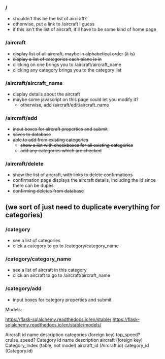 
### /

- shouldn't this be the list of aircraft?  
- otherwise, put a link to /aircraft I guess  
- if this isn't the list of aircraft, it'll have to be some kind of home page  


### /aircraft

- ~~display list of all aircraft, maybe in alphabetical order (it is)~~
- ~~display a list of categories each plane is in~~
- clicking on one brings you to /aircraft/aircraft_name
- clicking any category brings you to the category list



### /aircraft/aircraft_name

- display details about the aircraft  
- maybe some javascript on this page could let you modify it?  
  - otherwise, add /aircraft/edit/aircraft_name  


### /aircraft/add

- ~~input boxes for aircraft properties and submit~~
- ~~saves to database~~
- ~~able to add from existing categories~~
  - ~~show a list with checkboxes for all existing categories~~
  - ~~add any categories which are checked~~


### /aircraft/delete

- ~~show the list of aircraft, with links to delete confirmations~~
- confirmation page displays the aircraft details, including the id since there can be dupes
- ~~confirming deletes from database~~


## (we sort of just need to duplicate everything for categories)

### /category

- see a list of categories  
- click a category to go to /category/category_name


### /category/category_name

- see a list of aircraft in this category
- click an aircraft to go to /aircraft/aircraft_name


### /category/add

- input boxes for category properties and submit




Models:

https://flask-sqlalchemy.readthedocs.io/en/stable/
https://flask-sqlalchemy.readthedocs.io/en/stable/models/

Aircraft
    id
    name
    description
    categories (foreign key)
    top_speed?
    cruise_speed?
Category
    id
    name
    description
    aircraft (foreign key)
Category_Index (table, not model)
    aircraft_id (Aircraft.id)
    category_id (Category.id)
